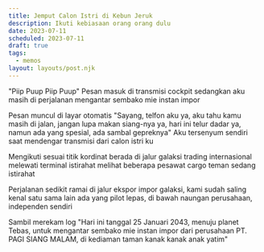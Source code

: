 ```yaml
---
title: Jemput Calon Istri di Kebun Jeruk
description: Ikuti kebiasaan orang orang dulu
date: 2023-07-11
scheduled: 2023-07-11
draft: true
tags:
  - memos
layout: layouts/post.njk
---
```


"Piip Puup Piip Puup"
Pesan masuk di transmisi cockpit
sedangkan aku masih di perjalanan mengantar sembako mie instan impor

Pesan muncul di layar otomatis
"Sayang, telfon aku ya, aku tahu kamu masih di jalan, jangan lupa makan siang-nya ya,
hari ini telur dadar ya, namun ada yang spesial, ada sambal gepreknya"
Aku tersenyum sendiri saat mendengar transmisi dari calon istri ku

Mengikuti sesuai titik kordinat
berada di jalur galaksi trading internasional
melewati terminal istirahat
melihat beberapa pesawat cargo teman sedang istirahat

Perjalanan sedikit ramai
di jalur ekspor impor galaksi, kami sudah saling kenal satu sama lain
ada yang pilot lepas, di bawah naungan perusahaan, independen sendiri

Sambil merekam log
"Hari ini tanggal 25 Januari 2043, menuju planet Tebas, untuk mengantar sembako mie instan impor dari perusahaan PT. PAGI SIANG MALAM, di kediaman taman kanak kanak anak yatim"
